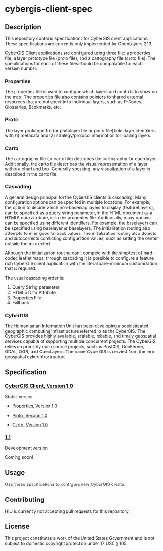 cybergis-client-spec
================

## Description

This repository contains specifications for CyberGIS client applications.  These specifications are currently only implemented for OpenLayers 2.13.

CyberGIS Client applications are configured using three file: a properties file, a layer prototype file (proto file), and a cartography file (carto file). The specifications for each of these files should be compatabile for each version number.

### Properties

The properties file is used to configue which layers and controls to show on the map.  The properties file also contains pointers to shared external resources that are not specific to individual layers, such as P-Codes, Glossaries, Bookmarks, etc. 

### Proto

The layer prototype file (or protolayer file or proto file) links layer identifiers with (1) metadata and (2) strategy/protocol information for loading layers.

### Carto

The cartography file (or carto file) describes the cartography for each layer.  Additionally, the carto file describes the visual representation of a layer within a chart and box.  Generally speaking, any visualization of a layer is described in the carto file.

### Cascading

A general design principal for the CyberGIS clients is cascading.  Many configuration options can be specifed in multiple locations.  For example, the option to decide which non-basemap layers to display (featureLayers), can be specified as a query string parameter, in the HTML document as a HTML5 data attribute, or in the properties file.  Additionally, many options can be specified using different identifiers.  For example, the baselayers can be specified using baselayer or baselayers.  The initialization routing also attempts to infer good fallback values.  The initialization routing also detects and autocorrects conflicting configuration values, such as setting the center outside the max extent.

Although the initialization routine can't compete with the simpliest of hard-coded leaflet maps, through cascading it is possible to configure a feature rich CyberGIS client application with the literal bare-minimum customization that is required.

The usual cascading order is:
1.  Query String parameter
2.  HTML5 Data Attribute
3.  Properties File
4.  Fallback

### CyberGIS
The Humanitarian Information Unit has been developing a sophisticated geographic computing infrastructure referred to as the CyberGIS. The CyberGIS provides highly available, scalable, reliable, and timely geospatial services capable of supporting multiple concurrent projects.  The CyberGIS relies on primarily open source projects, such as PostGIS, GeoServer, GDAL, OGR, and OpenLayers.  The name CyberGIS is dervied from the term geospatial cyberinfrastructure.

## Specification

### [CyberGIS Client, Version 1.0](https://github.com/state-hiu/cybergis-client-spec/blob/master/1.0/)

Stable version

- [Properties, Version 1.0](https://github.com/state-hiu/cybergis-client-spec/blob/master/1.0/cybergis-client-spec-properties-1.0.md)

- [Proto, Version 1.0](https://github.com/state-hiu/cybergis-client-spec/blob/master/1.0/cybergis-client-spec-proto-1.0.md)

- [Carto, Version 1.0](https://github.com/state-hiu/cybergis-client-spec/blob/master/1.0/cybergis-client-spec-carto-1.0.md)

### [1.1](https://github.com/state-hiu/cybergis-client-spec/blob/master/1.1/)

Development version

Coming soon!

## Usage

Use these specifications to configure new CyberGIS clients.

## Contributing

HIU is currently not accepting pull requests for this repository.

## License
This project constitutes a work of the United States Government and is not subject to domestic copyright protection under 17 USC § 105.
